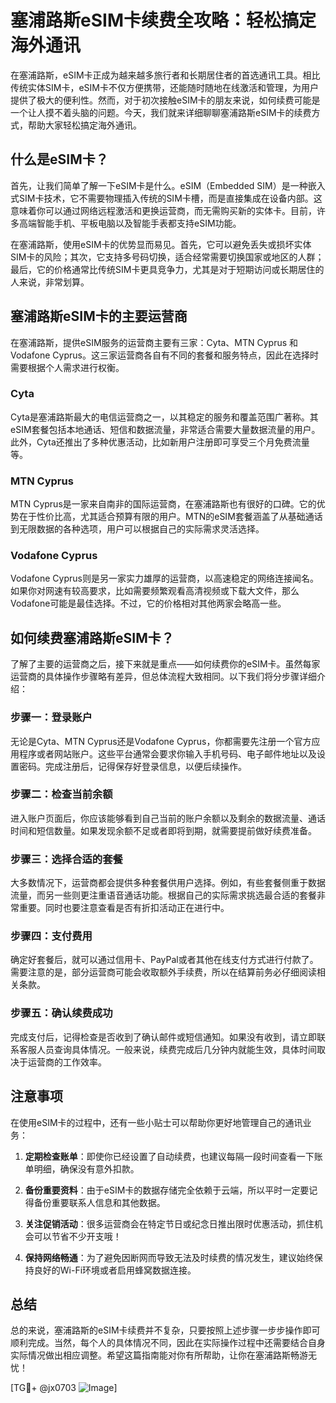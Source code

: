 # 塞浦路斯eSIM卡续费全攻略：轻松搞定海外通讯

在塞浦路斯，eSIM卡正成为越来越多旅行者和长期居住者的首选通讯工具。相比传统实体SIM卡，eSIM卡不仅方便携带，还能随时随地在线激活和管理，为用户提供了极大的便利性。然而，对于初次接触eSIM卡的朋友来说，如何续费可能是一个让人摸不着头脑的问题。今天，我们就来详细聊聊塞浦路斯eSIM卡的续费方式，帮助大家轻松搞定海外通讯。

## 什么是eSIM卡？

首先，让我们简单了解一下eSIM卡是什么。eSIM（Embedded SIM）是一种嵌入式SIM卡技术，它不需要物理插入传统的SIM卡槽，而是直接集成在设备内部。这意味着你可以通过网络远程激活和更换运营商，而无需购买新的实体卡。目前，许多高端智能手机、平板电脑以及智能手表都支持eSIM功能。

在塞浦路斯，使用eSIM卡的优势显而易见。首先，它可以避免丢失或损坏实体SIM卡的风险；其次，它支持多号码切换，适合经常需要切换国家或地区的人群；最后，它的价格通常比传统SIM卡更具竞争力，尤其是对于短期访问或长期居住的人来说，非常划算。

## 塞浦路斯eSIM卡的主要运营商

在塞浦路斯，提供eSIM服务的运营商主要有三家：Cyta、MTN Cyprus 和 Vodafone Cyprus。这三家运营商各自有不同的套餐和服务特点，因此在选择时需要根据个人需求进行权衡。

### Cyta
Cyta是塞浦路斯最大的电信运营商之一，以其稳定的服务和覆盖范围广著称。其eSIM套餐包括本地通话、短信和数据流量，非常适合需要大量数据流量的用户。此外，Cyta还推出了多种优惠活动，比如新用户注册即可享受三个月免费流量等。

### MTN Cyprus
MTN Cyprus是一家来自南非的国际运营商，在塞浦路斯也有很好的口碑。它的优势在于性价比高，尤其适合预算有限的用户。MTN的eSIM套餐涵盖了从基础通话到无限数据的各种选项，用户可以根据自己的实际需求灵活选择。

### Vodafone Cyprus
Vodafone Cyprus则是另一家实力雄厚的运营商，以高速稳定的网络连接闻名。如果你对网速有较高要求，比如需要频繁观看高清视频或下载大文件，那么Vodafone可能是最佳选择。不过，它的价格相对其他两家会略高一些。

## 如何续费塞浦路斯eSIM卡？

了解了主要的运营商之后，接下来就是重点——如何续费你的eSIM卡。虽然每家运营商的具体操作步骤略有差异，但总体流程大致相同。以下我们将分步骤详细介绍：

### 步骤一：登录账户
无论是Cyta、MTN Cyprus还是Vodafone Cyprus，你都需要先注册一个官方应用程序或者网站账户。这些平台通常会要求你输入手机号码、电子邮件地址以及设置密码。完成注册后，记得保存好登录信息，以便后续操作。

### 步骤二：检查当前余额
进入账户页面后，你应该能够看到自己当前的账户余额以及剩余的数据流量、通话时间和短信数量。如果发现余额不足或者即将到期，就需要提前做好续费准备。

### 步骤三：选择合适的套餐
大多数情况下，运营商都会提供多种套餐供用户选择。例如，有些套餐侧重于数据流量，而另一些则更注重语音通话功能。根据自己的实际需求挑选最合适的套餐非常重要。同时也要注意查看是否有折扣活动正在进行中。

### 步骤四：支付费用
确定好套餐后，就可以通过信用卡、PayPal或者其他在线支付方式进行付款了。需要注意的是，部分运营商可能会收取额外手续费，所以在结算前务必仔细阅读相关条款。

### 步骤五：确认续费成功
完成支付后，记得检查是否收到了确认邮件或短信通知。如果没有收到，请立即联系客服人员查询具体情况。一般来说，续费完成后几分钟内就能生效，具体时间取决于运营商的工作效率。

## 注意事项

在使用eSIM卡的过程中，还有一些小贴士可以帮助你更好地管理自己的通讯业务：

1. **定期检查账单**：即使你已经设置了自动续费，也建议每隔一段时间查看一下账单明细，确保没有意外扣款。
   
2. **备份重要资料**：由于eSIM卡的数据存储完全依赖于云端，所以平时一定要记得备份重要联系人信息和其他数据。

3. **关注促销活动**：很多运营商会在特定节日或纪念日推出限时优惠活动，抓住机会可以节省不少开支哦！

4. **保持网络畅通**：为了避免因断网而导致无法及时续费的情况发生，建议始终保持良好的Wi-Fi环境或者启用蜂窝数据连接。

## 总结

总的来说，塞浦路斯的eSIM卡续费并不复杂，只要按照上述步骤一步步操作即可顺利完成。当然，每个人的具体情况不同，因此在实际操作过程中还需要结合自身实际情况做出相应调整。希望这篇指南能对你有所帮助，让你在塞浦路斯畅游无忧！

[TG💪+ @jx0703 ![Image](https://github.com/user-attachments/assets/dbca1d08-cadb-493c-b0ec-ad6f7a83f270)]